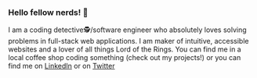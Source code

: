 ### Hello fellow nerds! 👋  

I am a coding detective🕵️‍/software engineer who absolutely loves solving problems in full-stack web applications. I am maker of intuitive, accessible websites and a lover of all things Lord of the Rings. You can find me in a local coffee shop coding something (check out my projects!) or you can find me on <a href="https://www.linkedin.com/in/valentinaperic/">LinkedIn</a> or on <a href="https://twitter.com/valentinacodes">Twitter</a>
